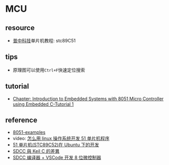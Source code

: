 # MCU

## resource

- [普中科技](http://www.prechin.cn/index.html)单片机教程: stc89C51

## tips

- 原理图可以使用`Ctrl+F`快速定位搜索

## tutorial

- [Chapter: Introduction to Embedded Systems with 8051 Micro Controller using Embedded C-Tutorial 1](https://www.youtube.com/watch?v=iQcr_8W3KXg&list=PLE1qlkmzXrwRQ2S4BBVkkqbd42E0ArZ9l&index=1)

## reference

- [8051-examples](https://github.com/hungtcs-lab/8051-examples)
- video: [怎么用 linux 操作系统开发 51 单片机程序](https://www.bilibili.com/video/BV1bp411d7Mg?spm_id_from=333.999.0.0&vd_source=cde057b41a3232ef25412548ec4ac354)
- [51 单片机(STC89C52)在 Ubuntu 下的开发](https://www.cnblogs.com/milton/p/14994533.html)
- [SDCC 與 Keil C 的差異](http://blog.chinaunix.net/uid-24203478-id-3062737.html)
- [SDCC 编译器 + VSCode 开发 8 位微控制器](https://blog.csdn.net/qq_42992084/article/details/109375443)
